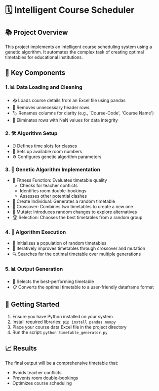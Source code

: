 # 🗓️ Intelligent Course Scheduler

## 📚 Project Overview

This project implements an intelligent course scheduling system using a genetic algorithm. It automates the complex task of creating optimal timetables for educational institutions.

## 🔧 Key Components

### 1. 📊 Data Loading and Cleaning

- 📥 Loads course details from an Excel file using pandas
- 🧹 Removes unnecessary header rows
- 🏷️ Renames columns for clarity (e.g., 'Course-Code', 'Course Name')
- 🚮 Eliminates rows with NaN values for data integrity

### 2. 🛠️ Algorithm Setup

- ⏰ Defines time slots for classes
- 🏫 Sets up available room numbers
- ⚙️ Configures genetic algorithm parameters

### 3. 🧬 Genetic Algorithm Implementation

- 💪 Fitness Function: Evaluates timetable quality
  - Checks for teacher conflicts
  - Identifies room double-bookings
  - Assesses other potential clashes
- 🎲 Create Individual: Generates a random timetable
- 🔀 Crossover: Combines two timetables to create a new one
- 🔄 Mutate: Introduces random changes to explore alternatives
- 🏆 Selection: Chooses the best timetables from a random group

### 4. 🚀 Algorithm Execution

- 🌱 Initializes a population of random timetables
- 🔁 Iteratively improves timetables through crossover and mutation
- 🔍 Searches for the optimal timetable over multiple generations

### 5. 📊 Output Generation

- 🏅 Selects the best-performing timetable
- 📋 Converts the optimal timetable to a user-friendly dataframe format

## 🚀 Getting Started

1. Ensure you have Python installed on your system
2. Install required libraries: `pip install pandas numpy`
3. Place your course data Excel file in the project directory
4. Run the script: `python timetable_generator.py`

## 📈 Results

The final output will be a comprehensive timetable that:
- Avoids teacher conflicts
- Prevents room double-bookings
- Optimizes course scheduling
